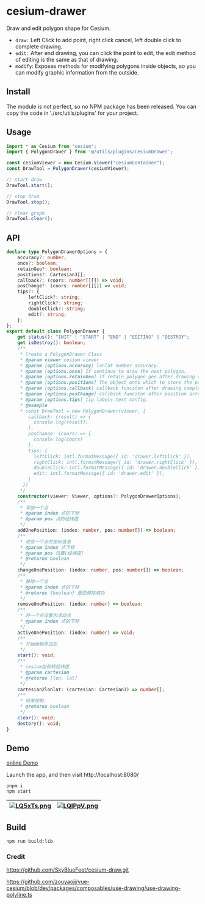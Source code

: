 # cesium-drawer

Draw and edit polygon shape for Cesium.

- ``draw:`` Left Click to add point, right click cancel, left double click to complete drawing.
- ``edit:`` After end drawing, you can click the point to edit, the edit method of editing is the same as that of drawing.
- ``modify``: Exposes methods for modifying polygons inside objects, so you can modify graphic information from the outside.

## Install

The module is not perfect, so no NPM package has been released.
You can copy the code in './src/utils/plugins' for your project.

## Usage

```ts
import * as Cesium from "cesium";
import { PolygonDrawer } from '@/utils/plugins/CesiumDrawer';

const cesiumViewer = new Cesium.Viewer("cesiumContainer");
const DrawTool = PolygonDrawer(cesiumViewer);

// start draw
DrawTool.start();

// stop drwa
DrawTool.stop();

// clear graph
DrawTool.clear();
```

## API

```ts
declare type PolygonDrawerOptions = {
    accuracy?: number;
    once?: boolean;
    retainGeo?: boolean;
    positions?: Cartesian3[];
    callback?: (coors: number[][]) => void;
    posChange?: (coors: number[][]) => void;
    tips?: {
        leftClick?: string;
        rightClick?: string;
        doubleClick?: string;
        edit?: string;
    };
};
export default class PolygonDrawer {
    get status(): "INIT" | "START" | "END" | "EDITING" | "DESTROY";
    get isDestroy(): boolean;
    /**
     * Create a PolygonDrawer Class
     * @param viewer cesium viewer
     * @param [options.accuracy] lonlat number accuracy.
     * @param [options.once] If continue to draw the next polygon.
     * @param [options.retainGeo] If retain polygon geo after drawing complete.
     * @param [options.positions] The object onto which to store the position Array.
     * @param [options.callback] callback funciton after drawing complete.
     * @param [options.posChange] callback funciton after position array changed.
     * @param [options.tips] tip labels text config.
     * @example
     * const DrawTool = new PolygonDrawer(viewer, {
        callback: (result) => {
          console.log(result);
        },
        posChange: (coors) => {
          console.log(coors)
        },
        tips: {
          leftClick: intl.formatMessage({ id: 'drawer.leftClick' }),
          rightClick: intl.formatMessage({ id: 'drawer.rightClick' }),
          doubleClick: intl.formatMessage({ id: 'drawer.doubleClick' }),
          edit: intl.formatMessage({ id: 'drawer.edit' }),
        }
      })
     */
    constructor(viewer: Viewer, options?: PolygonDrawerOptions);
    /**
     * 添加一个点
     * @param index 点的下标
     * @param pos 点的经纬度
     */
    addOnePosition: (index: number, pos: number[]) => boolean;
    /**
     * 改变一个点的坐标信息
     * @param index 点下标
     * @param pos 位置[经纬度]
     * @returns boolean
     */
    changeOnePosition: (index: number, pos: number[]) => boolean;
    /**
     * 移除一个点
     * @param index 点的下标
     * @returns {boolean} 是否移除成功
     */
    removeOnePosition: (index: number) => boolean;
    /**
     * 将一个点设置为活动点
     * @param index 点的下标
     */
    activeOnePosition: (index: number) => void;
    /**
     * 开始绘制多边形
     */
    start(): void;
    /**
     * cesium坐标转经纬度
     * @param cartesian
     * @returns [lon, lat]
     */
    cartesian2lonlat: (cartesian: Cartesian3) => number[];
    /**
     * 结束绘制
     * @returns boolean
     */
    clear(): void;
    destory(): void;
}
```

## Demo


[online Demo](https://cesium-drawer.vercel.app/)

Launch the app, and then visit http://localhost:8080/

```node
pnpm i
npm start
```

| [![LQ5xTs.png](https://s1.ax1x.com/2022/04/14/LQ5xTs.png)](https://imgtu.com/i/LQ5xTs) | [![LQIPpV.png](https://s1.ax1x.com/2022/04/14/LQIPpV.png)](https://imgtu.com/i/LQIPpV) |
| ------- | ------- |

## Build

```node
npm run build:lib
```

### Credit

https://github.com/SkyBlueFeet/cesium-draw.git

https://github.com/zouyaoji/vue-cesium/blob/dev/packages/composables/use-drawing/use-drawing-polyline.ts
